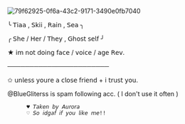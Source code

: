 ![79f62925-0f6a-43c2-9171-3490e0fb7040](https://github.com/user-attachments/assets/04c7e5f3-59a0-43e5-87ed-9784a11dba20)




      
╰  𝖳𝗂𝖺𝖺  , 𝖲𝗄𝗂𝗂  , 𝖱𝖺𝗂𝗇  ,  𝖲𝖾𝖺 ╮

╭ 𝖲𝗁𝖾  /  𝖧𝖾𝗋  /  𝖳𝗁𝖾𝗒 , 𝖦𝗁𝗈𝗌𝗍 𝗌𝖾𝗅𝖿 ╯

★ 𝗂𝗆 𝗇𝗈𝗍 𝖽𝗈𝗂𝗇𝗀 𝖿𝖺𝖼𝖾 / 𝗏𝗈𝗂𝖼𝖾 / 𝖺𝗀𝖾 𝖱𝖾𝗏. 


───────────────────────


✩ 𝗎𝗇𝗅𝖾𝗌𝗌 𝗒𝗈𝗎𝗋𝖾 𝖺 𝖼𝗅𝗈𝗌𝖾 𝖿𝗋𝗂𝖾𝗇𝖽 + 𝗂 𝗍𝗋𝗎𝗌𝗍 𝗒𝗈𝗎. 



@BlueGliterss is spam following acc.
     ( I don't use it often )




          ♥︎ 𝘛𝘢𝘬𝘦𝘯 𝘣𝘺 𝘈𝘶𝘳𝘰𝘳𝘢
          ♡ 𝘚𝘰 𝘪𝘥𝘨𝘢𝘧 𝘪𝘧 𝘺𝘰𝘶 𝘭𝘪𝘬𝘦 𝘮𝘦!! 


    

